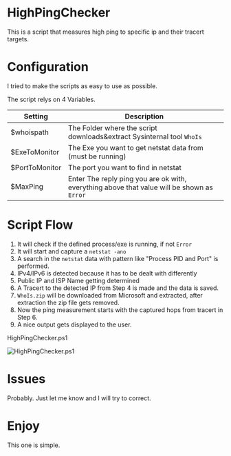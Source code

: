 # HighPingChecker
This is a script that measures high ping to specific ip and their tracert targets.

# Configuration
I tried to make the scripts as easy to use as possible.

The script relys on 4 Variables.

| Setting      | Description |
| ----------- | ----------- |
| $whoispath      | The Folder where the script downloads&extract Sysinternal tool `WhoIs`       |
| $ExeToMonitor   | The Exe you want to get netstat data from (must be running)        |
| $PortToMonitor    | The port you want to find in netstat        |
| $MaxPing  | Enter The reply ping  you are ok with, everything above that value will be shown as `Error`        |

# Script Flow

1. It will check if the defined process/exe is running, if not `Error`
2. It will start and capture a `netstat -ano`
3. A search in the `netstat` data with pattern like "Process PID and Port" is performed.
4. IPv4/IPv6 is detected because it has to be dealt with  differently
5. Public IP and ISP Name getting determined
6. A Tracert to the detected IP from Step 4 is made and the data is saved.
7. `WhoIs.zip` will be downloaded from Microsoft and extracted, after extraction the zip file gets removed.
8. Now the ping measurement starts with the captured hops from tracert in Step 6.
9. A nice output gets displayed to the user.

HighPingChecker.ps1

![HighPingChecker.ps1]()

# Issues
Probably. Just let me know and I will try to correct.

# Enjoy
This one is simple.
